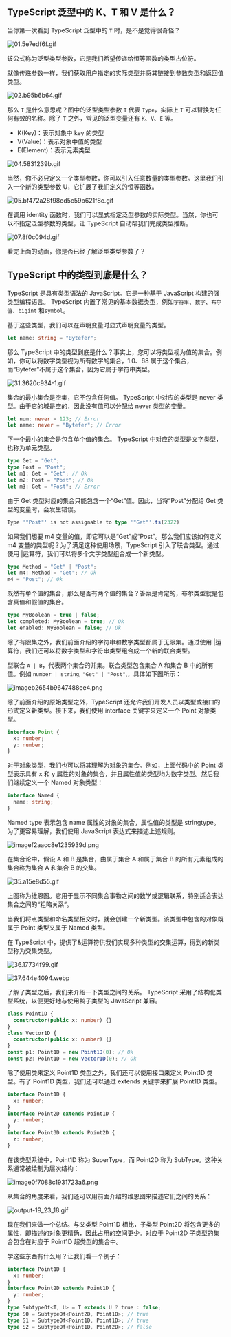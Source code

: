 ## TypeScript 泛型中的 K、T 和 V 是什么？

当你第一次看到 TypeScript 泛型中的 `T` 时，是不是觉得很奇怪？

![01.5e7edf6f.gif](https://www.z4a.net/images/2024/06/10/01.5e7edf6f.gif)

该公式称为泛型类型参数，它是我们希望传递给恒等函数的类型占位符。

就像传递参数一样，我们获取用户指定的实际类型并将其链接到参数类型和返回值类型。

![02.b95b6b64.gif](https://www.z4a.net/images/2024/06/10/02.b95b6b64.gif)

那么 `T` 是什么意思呢？图中的泛型类型参数 `T` 代表 `Type`，实际上 `T` 可以替换为任何有效的名称。除了 `T` 之外，常见的泛型变量还有 `K`、`V`、`E` 等。

- K(Key)：表示对象中 key 的类型
- V(Value)：表示对象中值的类型
- E(Element)：表示元素类型

![04.5831239b.gif](https://www.z4a.net/images/2024/06/10/04.5831239b.gif)

当然，你不必只定义一个类型参数，你可以引入任意数量的类型参数。这里我们引入一个新的类型参数 U，它扩展了我们定义的恒等函数。

![05.bf472a28f98ed5c59b621f8c.gif](https://www.z4a.net/images/2024/06/10/05.bf472a28f98ed5c59b621f8c.gif)

在调用 identity 函数时，我们可以显式指定泛型参数的实际类型。当然，你也可以不指定泛型参数的类型，让 TypeScript 自动帮我们完成类型推断。

![07.8f0c094d.gif](https://www.z4a.net/images/2024/06/10/07.8f0c094d.gif)

看完上面的动画，你是否已经了解泛型类型参数了？

## TypeScript 中的类型到底是什么？

TypeScript 是具有类型语法的 JavaScript。它是一种基于 JavaScript 构建的强类型编程语言。 TypeScript 内置了常见的基本数据类型，例如`字符串`、`数字`、`布尔值`、`bigint` 和`symbol`。

基于这些类型，我们可以在声明变量时显式声明变量的类型。

```typescript
let name: string = "Bytefer";
```

那么 TypeScript 中的类型到底是什么？事实上，您可以将类型视为值的集合。例如，你可以将数字类型视为所有数字的集合，1.0、68 属于这个集合，而“Bytefer”不属于这个集合，因为它属于字符串类型。

![31.3620c934-1.gif](https://www.z4a.net/images/2024/06/10/31.3620c934-1.gif)

集合的最小集合是空集，它不包含任何值。 TypeScript 中对应的类型是 never 类型。由于它的域是空的，因此没有值可以分配给 never 类型的变量。

```typescript
let num: never = 123; // Error
let name: never = "Bytefer"; // Error
```

下一个最小的集合是包含单个值的集合。 TypeScript 中对应的类型是文字类型，也称为单元类型。

```typescript
type Get = "Get";
type Post = "Post";
let m1: Get = "Get"; // Ok
let m2: Post = "Post"; // Ok
let m3: Get = "Post"; // Error
```

由于 Get 类型对应的集合只能包含一个“Get”值。因此，当将“Post”分配给 Get 类型的变量时，会发生错误。

```typescript
Type '"Post"' is not assignable to type '"Get"'.ts(2322)
```

如果我们想要 m4 变量的值，即它可以是“Get”或“Post”。那么我们应该如何定义 m4 变量的类型呢？为了满足这种使用场景，TypeScript 引入了联合类型。通过使用 |运算符，我们可以将多个文字类型组合成一个新类型。

```typescript
type Method = "Get" | "Post";
let m4: Method = "Get"; // Ok
m4 = "Post"; // Ok
```

既然有单个值的集合，那么是否有两个值的集合？答案是肯定的，布尔类型就是包含真值和假值的集合。

```typescript
type MyBoolean = true | false;
let completed: MyBoolean = true; // Ok
let enabled: MyBoolean = false; // Ok
```

除了有限集之外，我们前面介绍的字符串和数字类型都属于无限集。通过使用 |运算符，我们还可以将数字类型和字符串类型组合成一个新的联合类型。

型联合 `A | B`，代表两个集合的并集。联合类型包含集合 A 和集合 B 中的所有值。例如 `number | string`, `"Get" | "Post"`,，具体如下图所示：

![imageb2654b9647488ee4.png](https://www.z4a.net/images/2024/06/10/imageb2654b9647488ee4.png)

除了前面介绍的原始类型之外，TypeScript 还允许我们开发人员以类型或接口的形式定义新类型。接下来，我们使用 interface 关键字来定义一个 Point 对象类型。

```typescript
interface Point {
  x: number;
  y: number;
}
```

对于对象类型，我们也可以将其理解为对象的集合。例如，上面代码中的 Point 类型表示具有 x 和 y 属性的对象的集合，并且属性值的类型均为数字类型。然后我们继续定义一个 Named 对象类型：

```typescript
interface Named {
  name: string;
}
```

Named type 表示包含 name 属性的对象的集合，属性值的类型是 stringtype。为了更容易理解，我们使用 JavaScript 表达式来描述上述规则。

![imagef2aacc8e1235939d.png](https://www.z4a.net/images/2024/06/10/imagef2aacc8e1235939d.png)

在集合论中，假设 A 和 B 是集合，由属于集合 A 和属于集合 B 的所有元素组成的集合称为集合 A 和集合 B 的交集。

![35.a15e8d55.gif](https://www.z4a.net/images/2024/06/10/35.a15e8d55.gif)

上图称为维恩图。它用于显示不同集合事物之间的数学或逻辑联系，特别适合表达集合之间的“粗略关系”。

当我们将点类型和命名类型相交时，就会创建一个新类型。该类型中包含的对象既属于 Point 类型又属于 Named 类型。

在 TypeScript 中，提供了&运算符供我们实现多种类型的交集运算，得到的新类型称为交集类型。

![36.17734f99.gif](https://www.z4a.net/images/2024/06/10/36.17734f99.gif)

![37.644e4094.webp](https://www.z4a.net/images/2024/06/10/37.644e4094.webp)

了解了类型之后，我们来介绍一下类型之间的关系。 TypeScript 采用了结构化类型系统，以便更好地与使用鸭子类型的 JavaScript 兼容。

```typescript
class Point1D {
  constructor(public x: number) {}
}
class Vector1D {
  constructor(public x: number) {}
}
const p1: Point1D = new Point1D(0); // Ok
const p2: Point1D = new Vector1D(0); // Ok
```

除了使用类来定义 Point1D 类型之外，我们还可以使用接口来定义 Point1D 类型。有了 Point1D 类型，我们还可以通过 extends 关键字来扩展 Point1D 类型。

```typescript
interface Point1D {
  x: number;
}
interface Point2D extends Point1D {
  y: number;
}
interface Point3D extends Point2D {
  z: number;
}
```

在该类型系统中，Point1D 称为 SuperType，而 Point2D 称为 SubType。这种关系通常被绘制为层次结构：

![image0f7088c1931723a6.png](https://www.z4a.net/images/2024/06/10/image0f7088c1931723a6.png)

从集合的角度来看，我们还可以用前面介绍的维恩图来描述它们之间的关系：

![output-19_23_18.gif](https://www.z4a.net/images/2024/06/10/output-19_23_18.gif)

现在我们来做一个总结。与父类型 Point1D 相比，子类型 Point2D 将包含更多的属性，即描述的对象更精确，因此占用的空间更少。对应于 Point2D 子类型的集合包含在对应于 Point1D 超类型的集合中。

学这些东西有什么用？让我们看一个例子：

```typescript
interface Point1D {
  x: number;
}
interface Point2D extends Point1D {
  y: number;
}
type SubtypeOf<T, U> = T extends U ? true : false;
type S0 = SubtypeOf<Point2D, Point1D>; // true
type S1 = SubtypeOf<Point1D, Point1D>; // true
type S2 = SubtypeOf<Point1D, Point2D>; // false
```